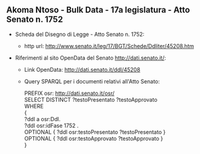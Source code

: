 ## Akoma Ntoso - Bulk Data - 17a legislatura - Atto Senato n. 1752 ##

* Scheda del Disegno di Legge - Atto Senato n. 1752:
	* http url: http://www.senato.it/leg/17/BGT/Schede/Ddliter/45208.htm

* Riferimenti al sito OpenData del Senato http://dati.senato.it/:
	* Link OpenData: http://dati.senato.it/ddl/45208
	* Query SPARQL per i documenti relativi all'Atto Senato:

        PREFIX osr: <http://dati.senato.it/osr/>  
		SELECT DISTINCT ?testoPresentato ?testoApprovato  
		WHERE  
		{  
		    ?ddl a osr:Ddl.  
		    ?ddl osr:idFase 1752 .  
		    OPTIONAL { ?ddl osr:testoPresentato ?testoPresentato }  
		    OPTIONAL { ?ddl osr:testoApprovato ?testoApprovato }  
		}
		